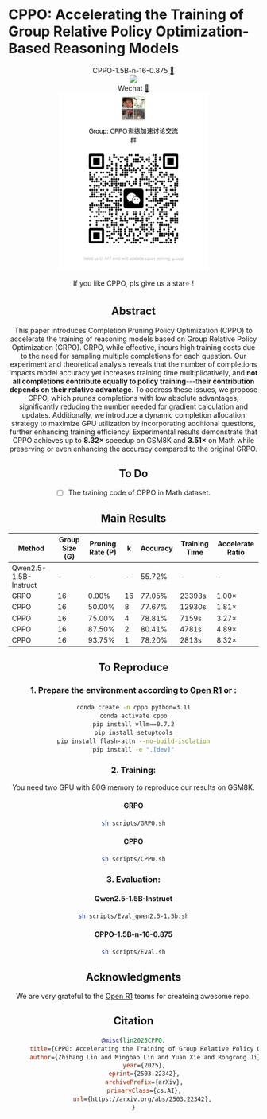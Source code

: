 # CPPO: Accelerating the Training of Group Relative Policy Optimization-Based Reasoning Models


<p align="center">
CPPO-1.5B-n-16-0.875 <a href="https://huggingface.co/Stardust1956/CPPO-1.5B-n-16-0.875">🤗</a> <br>
<a href="https://arxiv.org/abs/2503.22342"> <img src='https://img.shields.io/badge/arXiv-2503.22342-b31b1b.svg'></a> <br> Wechat <a href="./asset/wechat.jpg">💭</a> <br>

<img src="./asset/wechat.jpg" width="300">

<center>If you like CPPO, pls give us a star⭐ !<center>
</p>

## Abstract
This paper introduces Completion Pruning Policy Optimization (CPPO) to accelerate the training of reasoning models based on Group Relative Policy Optimization (GRPO). GRPO, while effective, incurs high training costs due to the need for sampling multiple completions for each question. Our experiment and theoretical analysis reveals that the number of completions impacts model accuracy yet increases training time multiplicatively, and **not all completions contribute equally to policy training**---t**heir contribution depends on their relative advantage**. To address these issues, we propose CPPO, which prunes completions with low absolute advantages, significantly reducing the number needed for gradient calculation and updates. Additionally, we introduce a dynamic completion allocation strategy to maximize GPU utilization by incorporating additional questions, further enhancing training efficiency. Experimental results demonstrate that CPPO achieves up to **$8.32\times$** speedup on GSM8K and **$3.51\times$** on Math while preserving or even enhancing the accuracy compared to the original GRPO.

## To Do
- [ ] The training code of CPPO in Math dataset.

## Main Results
| Method                | Group Size (G) | Pruning Rate (P) | k  | Accuracy  | Training Time | Accelerate Ratio |
|-----------------------|---------------|------------------|----|-----------|---------------|------------------|
| Qwen2.5-1.5B-Instruct | -             | -                | -  | 55.72%    | -             | -                |
| GRPO                 | 16            | 0.00%            | 16 | 77.05%    | 23393s        | 1.00×            |
| CPPO                 | 16            | 50.00%           | 8  | 77.67%    | 12930s        | 1.81×            |
| CPPO                 | 16            | 75.00%           | 4  | 78.81%    | 7159s         | 3.27×            |
| CPPO                 | 16            | 87.50%           | 2  | 80.41%    | 4781s         | 4.89×            |
| CPPO                 | 16            | 93.75%           | 1  | 78.20%    | 2813s         | 8.32×            |


## To Reproduce

### 1. Prepare the environment according to [Open R1](https://github.com/huggingface/open-r1) or :
```bash
conda create -n cppo python=3.11
conda activate cppo
pip install vllm==0.7.2
pip install setuptools
pip install flash-attn --no-build-isolation
pip install -e ".[dev]"
```
### 2. Training:
You need two GPU with 80G memory to reproduce our results on GSM8K.
#### GRPO
```bash
sh scripts/GRPO.sh
```
#### CPPO
```bash
sh scripts/CPPO.sh
```
### 3. Evaluation:
#### Qwen2.5-1.5B-Instruct
```bash
sh scripts/Eval_qwen2.5-1.5b.sh
```
#### CPPO-1.5B-n-16-0.875
```bash
sh scripts/Eval.sh
```


## Acknowledgments
We are very grateful to the [Open R1](https://github.com/huggingface/open-r1) teams for createing awesome repo.


## Citation
```bibtex
@misc{lin2025CPPO,
      title={CPPO: Accelerating the Training of Group Relative Policy Optimization-Based Reasoning Models}, 
      author={Zhihang Lin and Mingbao Lin and Yuan Xie and Rongrong Ji},
      year={2025},
      eprint={2503.22342},
      archivePrefix={arXiv},
      primaryClass={cs.AI},
      url={https://arxiv.org/abs/2503.22342}, 
}
```
